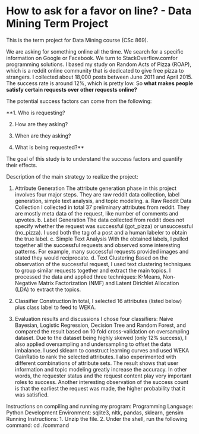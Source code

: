 # How to ask for a favor on line? - Data Mining Term Project
This is the term project for Data Mining course (CSc 869).

We are asking for something online all the time. We search for a specific information on ​Google​ or Facebook​. We turn to ​StackOverflow.com​ for programming solutions. I based my study on Random Acts of Pizza (ROAP), which is a ​reddit​ online community that is dedicated to give free pizza to strangers. I collected about 18,000 posts between June 2011 and April 2015. The success rate is around 12%, which is pretty low. So **what makes people satisfy certain requests over other requests online?**

The potential success factors can come from the following:


**1. Who is requesting?

2. How are they asking?

3. When are they asking?

4. What is being requested?**

The goal of this study is to understand the success factors and quantify their effects.

Description of the main strategy to realize the project:


1. Attribute Generation
The attribute generation phase in this project involves four major steps. They are raw ​reddit ​data collection, label generation, simple text analysis, and topic modeling.
  a. Raw Reddit Data Collection
I collected in total 37 preliminary attributes from reddit. They are mostly meta data of the request, like number of comments and upvotes.
  b. Label Generation
The data collected from reddit does not specify whether the request was successful (got_pizza) or unsuccessful (no_pizza). I used both the tag of a post and a human labeler to obtain the true label.
  c. Simple Text Analysis
With the obtained labels, I pulled together all the successful requests and observed some interesting patterns. For example, many successful requests provided images and stated they would reciprocate.
  d. Text Clustering
Based on the observation of the successful request, I used text clustering techniques to group similar requests together and extract the main topics. I processed the data and applied three techniques: K-Means, Non-Negative Matrix Factorization (NMF) and Latent Dirichlet Allocation (LDA) to extract the topics.

2. Classifier Construction
  In total, I selected 16 attributes (listed below) plus class label to feed to WEKA.
3. Evaluation results and discussions
  I chose four classifiers: Naive Bayesian, Logistic Regression, Decision Tree and Random Forest, and compared the result based on 10 fold cross-validation on oversampling dataset.
  Due to the dataset being highly skewed (only 12% success), I also applied oversampling and undersampling to offset the data imbalance.
  I used sklearn to construct learning curves and used WEKA GainRatio to rank the selected attributes.
  I also experimented with different combinations of attribute sets. The result shows that user information and topic modeling greatly increase the accuracy. In other words, the requester status and the request content play very important roles to success.
  Another interesting observation of the success count is that the earliest the request was made, the higher probability that it was satisfied.


Instructions on compiling and running my program:
  Programming Language: Python
  Development Environment: sqlite3, nltk, pandas, sklearn, gensim 
  Running Instructions:
  	1. Unzip the file.
  	2. Under the shell, run the following command:
  	   cd <the newly created directory>
  	   ./command
